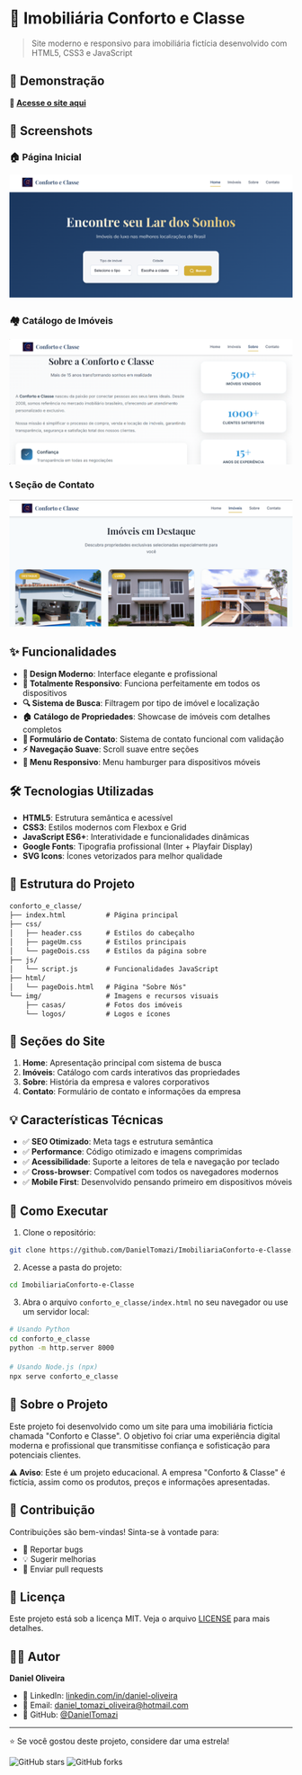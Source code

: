 # 🏡 Imobiliária Conforto e Classe

> Site moderno e responsivo para imobiliária fictícia desenvolvido com HTML5, CSS3 e JavaScript

## 🚀 Demonstração

**🔗 [Acesse o site aqui](https://imobiliaria-conforto-e-classe.vercel.app)**

## 📸 Screenshots

### 🏠 Página Inicial
![Homepage](img-demo.png)

### 🏘️ Catálogo de Imóveis
![Imóveis](img-demo2.png)

### 📞 Seção de Contato
![Contato](img-demo3.png)

## ✨ Funcionalidades

- **🎨 Design Moderno**: Interface elegante e profissional
- **📱 Totalmente Responsivo**: Funciona perfeitamente em todos os dispositivos
- **🔍 Sistema de Busca**: Filtragem por tipo de imóvel e localização
- **🏠 Catálogo de Propriedades**: Showcase de imóveis com detalhes completos
- **📧 Formulário de Contato**: Sistema de contato funcional com validação
- **⚡ Navegação Suave**: Scroll suave entre seções
- **🎯 Menu Responsivo**: Menu hamburger para dispositivos móveis

## 🛠️ Tecnologias Utilizadas

- **HTML5**: Estrutura semântica e acessível
- **CSS3**: Estilos modernos com Flexbox e Grid
- **JavaScript ES6+**: Interatividade e funcionalidades dinâmicas
- **Google Fonts**: Tipografia profissional (Inter + Playfair Display)
- **SVG Icons**: Ícones vetorizados para melhor qualidade

## 📁 Estrutura do Projeto

```
conforto_e_classe/
├── index.html          # Página principal
├── css/
│   ├── header.css      # Estilos do cabeçalho
│   ├── pageUm.css      # Estilos principais
│   └── pageDois.css    # Estilos da página sobre
├── js/
│   └── script.js       # Funcionalidades JavaScript
├── html/
│   └── pageDois.html   # Página "Sobre Nós"
└── img/                # Imagens e recursos visuais
    ├── casas/          # Fotos dos imóveis
    └── logos/          # Logos e ícones
```

## 🎯 Seções do Site

1. **Home**: Apresentação principal com sistema de busca
2. **Imóveis**: Catálogo com cards interativos das propriedades
3. **Sobre**: História da empresa e valores corporativos
4. **Contato**: Formulário de contato e informações da empresa

## 💡 Características Técnicas

- ✅ **SEO Otimizado**: Meta tags e estrutura semântica
- ✅ **Performance**: Código otimizado e imagens comprimidas
- ✅ **Acessibilidade**: Suporte a leitores de tela e navegação por teclado
- ✅ **Cross-browser**: Compatível com todos os navegadores modernos
- ✅ **Mobile First**: Desenvolvido pensando primeiro em dispositivos móveis

## 🔧 Como Executar

1. Clone o repositório:
```bash
git clone https://github.com/DanielTomazi/ImobiliariaConforto-e-Classe.git
```

2. Acesse a pasta do projeto:
```bash
cd ImobiliariaConforto-e-Classe
```

3. Abra o arquivo `conforto_e_classe/index.html` no seu navegador ou use um servidor local:
```bash
# Usando Python
cd conforto_e_classe
python -m http.server 8000

# Usando Node.js (npx)
npx serve conforto_e_classe
```

## 📝 Sobre o Projeto

Este projeto foi desenvolvido como um site para uma imobiliária fictícia chamada "Conforto e Classe". O objetivo foi criar uma experiência digital moderna e profissional que transmitisse confiança e sofisticação para potenciais clientes.

**⚠️ Aviso**: Este é um projeto educacional. A empresa "Conforto & Classe" é fictícia, assim como os produtos, preços e informações apresentadas.

## 🤝 Contribuição

Contribuições são bem-vindas! Sinta-se à vontade para:

- 🐛 Reportar bugs
- 💡 Sugerir melhorias
- 🔧 Enviar pull requests

## 📄 Licença

Este projeto está sob a licença MIT. Veja o arquivo [LICENSE](LICENSE) para mais detalhes.

## 👨‍💻 Autor

**Daniel Oliveira**

- 🔗 LinkedIn: [linkedin.com/in/daniel-oliveira](https://linkedin.com/in/daniel-oliveira)
- 📧 Email: daniel_tomazi_oliveira@hotmail.com
- 🐙 GitHub: [@DanielTomazi](https://github.com/DanielTomazi)

---

⭐ Se você gostou deste projeto, considere dar uma estrela!

![GitHub stars](https://img.shields.io/github/stars/DanielTomazi/ImobiliariaConforto-e-Classe?style=social)
![GitHub forks](https://img.shields.io/github/forks/DanielTomazi/ImobiliariaConforto-e-Classe?style=social)
